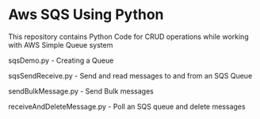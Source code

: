 # Aws SQS Using Python
This repository contains Python Code for CRUD operations while working with AWS Simple Queue system

sqsDemo.py - Creating a Queue

sqsSendReceive.py - Send and read messages to and from an SQS Queue

sendBulkMessage.py - Send Bulk messages

receiveAndDeleteMessage.py - Poll an SQS queue and delete messages
